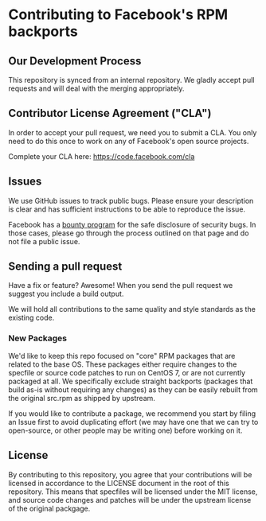 # Contributing to Facebook's RPM backports

## Our Development Process
This repository is synced from an internal repository. We gladly accept pull requests and will deal with the merging appropriately.

## Contributor License Agreement ("CLA")
In order to accept your pull request, we need you to submit a CLA. You only need
to do this once to work on any of Facebook's open source projects.

Complete your CLA here: <https://code.facebook.com/cla>

## Issues
We use GitHub issues to track public bugs. Please ensure your description is
clear and has sufficient instructions to be able to reproduce the issue.

Facebook has a [bounty program](https://www.facebook.com/whitehat/) for the safe
disclosure of security bugs. In those cases, please go through the process
outlined on that page and do not file a public issue.

## Sending a pull request

Have a fix or feature? Awesome! When you send the pull request we suggest you
include a build output.

We will hold all contributions to the same quality and style standards as the
existing code.

### New Packages

We'd like to keep this repo focused on "core" RPM packages that are related to the base OS. These packages either require changes to the specfile or source code patches to run on CentOS 7, or are not currently packaged at all. We specifically exclude straight backports (packages that build as-is without requiring any changes) as they can be easily rebuilt from the original src.rpm as shipped by upstream.

If you would like to contribute a package, we recommend you start by filing an Issue first to avoid duplicating effort (we may have one that we can try to open-source, or other people may be writing one) before working on it.

## License
By contributing to this repository, you agree that your contributions will be
licensed in accordance to the LICENSE document in the root of this repository.
This means that specfiles will be licensed under the MIT license, and source
code changes and patches will be under the upstream license of the original
packgage.
